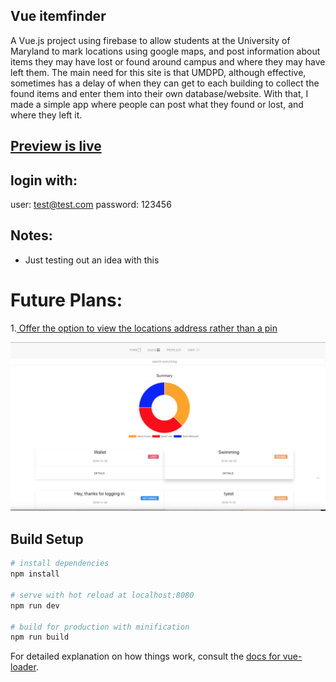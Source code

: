 ## Vue itemfinder

A Vue.js project using firebase to allow students at the University of Maryland to mark locations using google maps, and post information about items they may have lost or found around campus and where they may have left them. The main need for this site is that UMDPD, although effective, sometimes has a delay of when they can get to each building to collect the found items and enter them into their own database/website. With that, I made a simple app where people can post what they found or lost, and where they left it. 

## [Preview is live](https://cricketthomas.github.io/vuefinder/)
## login with: 
user: test@test.com
password: 123456
## Notes:
 - Just testing out an idea with this

# Future Plans:
1.[ Offer the option to view the locations address rather than a pin](https://developers.google.com/maps/documentation/javascript/examples/geocoding-reverse#try-it-yourself)

<img src="./screenshots/main.png" width="600">

## Build Setup

``` bash
# install dependencies
npm install

# serve with hot reload at localhost:8080
npm run dev

# build for production with minification
npm run build
```

For detailed explanation on how things work, consult the [docs for vue-loader](http://vuejs.github.io/vue-loader).

